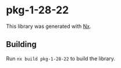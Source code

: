 # pkg-1-28-22

This library was generated with [Nx](https://nx.dev).

## Building

Run `nx build pkg-1-28-22` to build the library.
